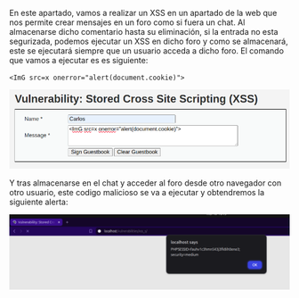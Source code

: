 En este apartado, vamos a realizar un XSS en un apartado de la web que nos permite crear mensajes en un foro como si fuera un chat. Al almacenarse dicho comentario hasta su eliminación, si la entrada no esta segurizada, podemos ejecutar un XSS en dicho foro y como se almacenará, este se ejecutará siempre que un usuario acceda a dicho foro. El comando que vamos a ejecutar es es siguiente:

    <ImG src=x onerror="alert(document.cookie)">

![Imagen Entrada](./images/Script.png)

Y tras almacenarse en el chat y acceder al foro desde otro navegador con otro usuario, este codigo malicioso se va a ejecutar y obtendremos la siguiente alerta:

![Alerta Usuario 2](./images/AccesoUsuario2.png)
